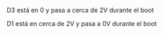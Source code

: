 D3 está en 0 y pasa a cerca de 2V durante el boot

D1 está en cerca de 2V y pasa a 0V durante el boot

